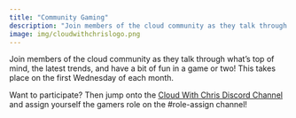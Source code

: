 ```yaml
---
title: "Community Gaming"
description: "Join members of the cloud community as they talk through what’s top of mind, the latest trends, and have a bit of fun in a game or two! This takes place on the first Wednesday of each month."
image: img/cloudwithchrislogo.png
---
```

Join members of the cloud community as they talk through what’s top of mind, the latest trends, and have a bit of fun in a game or two! This takes place on the first Wednesday of each month.

Want to participate? Then jump onto the [Cloud With Chris Discord Channel](https://discord.gg/9FJctHP9Zv) and assign yourself the gamers role on the #role-assign channel!